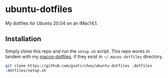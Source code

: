 # ubuntu-dotfiles
My dotfiles for Ubuntu 20.04 on an iMac14,1.

## Installation
Simply clone this repo and run the `setup.sh` script. This repo works in tandem with my [macos-dotfiles](https://github.com/gsotirchos/macos-dotfiles), if they exist in `~/.macos-dotfiles` directory.
``` bash
git clone https://github.com/gsotirchos/ubuntu-dotfiles .dotfiles
.dotfiles/setup.sh
```
